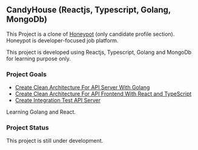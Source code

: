 ## CandyHouse (Reactjs, Typescript, Golang, MongoDb)

This Project is a clone of [Honeypot](https://www.honeypot.io/) (only candidate profile section). Honeypot is developer-focused job platform.

This project is developed using Reactjs, Typescript, Golang and MongoDb for learning purpose only. 

### Project Goals
* [Create Clean Architecture For API Server With Golang](https://github.com/shuvo009/candyhouse/tree/master/golang-server)
* [Create Clean Architecture For API Frontend With React and TypeScript](https://github.com/shuvo009/candyhouse/tree/master/reactjs-client)
* [Create Integration Test API Server](https://github.com/shuvo009/candyhouse/tree/master/golang-server/test/)

Learning Golang and React.

### Project Status

This project is still under development.
